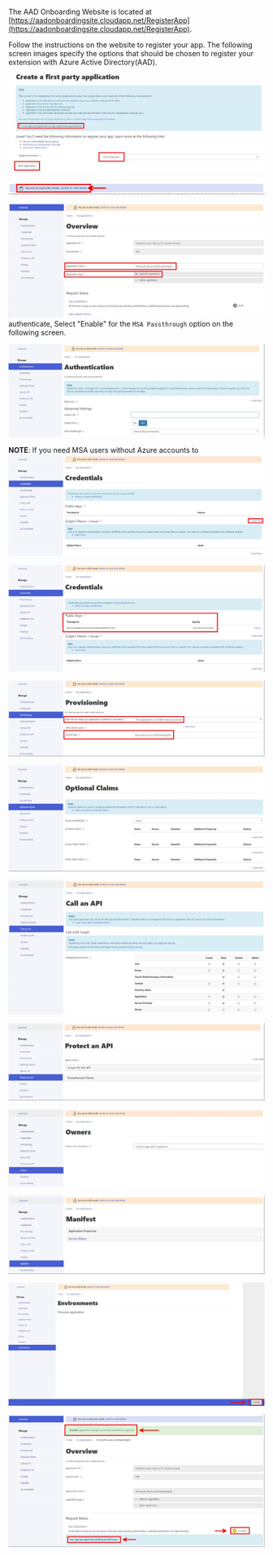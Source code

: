 
The AAD Onboarding Website is located at [https://aadonboardingsite.cloudapp.net/RegisterApp](https://aadonboardingsite.cloudapp.net/RegisterApp).

Follow the instructions on the website to register your app. The following screen images specify the options that should be chosen to register your extension with Azure Active Directory(AAD).

  ![alt-text](../media/portalfx-extensions-onboarding-aad/create-first-app.png "Agree to Requirements and Target Environment")

  ![alt-text](../media/portalfx-extensions-onboarding-aad/switch-mode.png "Switch modes")

  ![alt-text](../media/portalfx-extensions-onboarding-aad/app-info.png "Application Overview")
authenticate, Select "Enable" for the  `MSA Passthrough` option on the following screen.

  ![alt-text](../media/portalfx-extensions-onboarding-aad/msa-auth.png "Authentication Screen")

**NOTE**: If you need MSA users without Azure accounts to 
  ![alt-text](../media/portalfx-extensions-onboarding-aad/credentials.png "Credentials Screen")

  ![alt-text](../media/portalfx-extensions-onboarding-aad/keys.png "Public Key Credentials")

  ![alt-text](../media/portalfx-extensions-onboarding-aad/provision.png "Provisioning")

  ![alt-text](../media/portalfx-extensions-onboarding-aad/optional-claims.png "Optional Claims")

  ![alt-text](../media/portalfx-extensions-onboarding-aad/call-api.png "Preauthorization for API")

  ![alt-text](../media/portalfx-extensions-onboarding-aad/protect-api.png "Protect an API")

  ![alt-text](../media/portalfx-extensions-onboarding-aad/owners.png "Owners Security Group")

  ![alt-text](../media/portalfx-extensions-onboarding-aad/manifest.png "Application Manifest")

  ![alt-text](../media/portalfx-extensions-onboarding-aad/environment.png "Environments")
  
  ![alt-text](../media/portalfx-extensions-onboarding-aad/success.png "Success")
